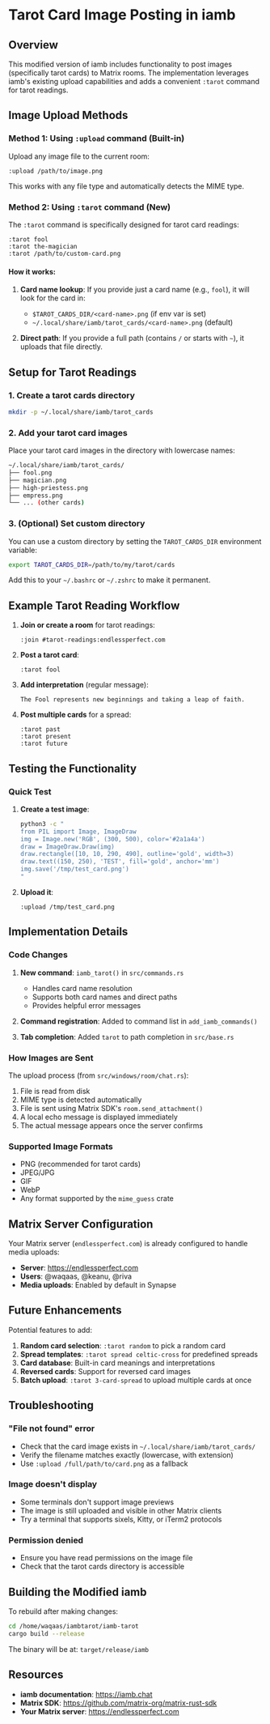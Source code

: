 # Tarot Card Image Posting in iamb

## Overview

This modified version of iamb includes functionality to post images (specifically tarot cards) to Matrix rooms. The implementation leverages iamb's existing upload capabilities and adds a convenient `:tarot` command for tarot readings.

## Image Upload Methods

### Method 1: Using `:upload` command (Built-in)

Upload any image file to the current room:

```
:upload /path/to/image.png
```

This works with any file type and automatically detects the MIME type.

### Method 2: Using `:tarot` command (New)

The `:tarot` command is specifically designed for tarot card readings:

```
:tarot fool
:tarot the-magician
:tarot /path/to/custom-card.png
```

#### How it works:

1. **Card name lookup**: If you provide just a card name (e.g., `fool`), it will look for the card in:
   - `$TAROT_CARDS_DIR/<card-name>.png` (if env var is set)
   - `~/.local/share/iamb/tarot_cards/<card-name>.png` (default)

2. **Direct path**: If you provide a full path (contains `/` or starts with `~`), it uploads that file directly.

## Setup for Tarot Readings

### 1. Create a tarot cards directory

```bash
mkdir -p ~/.local/share/iamb/tarot_cards
```

### 2. Add your tarot card images

Place your tarot card images in the directory with lowercase names:

```bash
~/.local/share/iamb/tarot_cards/
├── fool.png
├── magician.png
├── high-priestess.png
├── empress.png
└── ... (other cards)
```

### 3. (Optional) Set custom directory

You can use a custom directory by setting the `TAROT_CARDS_DIR` environment variable:

```bash
export TAROT_CARDS_DIR=/path/to/my/tarot/cards
```

Add this to your `~/.bashrc` or `~/.zshrc` to make it permanent.

## Example Tarot Reading Workflow

1. **Join or create a room** for tarot readings:
   ```
   :join #tarot-readings:endlessperfect.com
   ```

2. **Post a tarot card**:
   ```
   :tarot fool
   ```

3. **Add interpretation** (regular message):
   ```
   The Fool represents new beginnings and taking a leap of faith.
   ```

4. **Post multiple cards** for a spread:
   ```
   :tarot past
   :tarot present
   :tarot future
   ```

## Testing the Functionality

### Quick Test

1. **Create a test image**:
   ```bash
   python3 -c "
   from PIL import Image, ImageDraw
   img = Image.new('RGB', (300, 500), color='#2a1a4a')
   draw = ImageDraw.Draw(img)
   draw.rectangle([10, 10, 290, 490], outline='gold', width=3)
   draw.text((150, 250), 'TEST', fill='gold', anchor='mm')
   img.save('/tmp/test_card.png')
   "
   ```

2. **Upload it**:
   ```
   :upload /tmp/test_card.png
   ```

## Implementation Details

### Code Changes

1. **New command**: `iamb_tarot()` in `src/commands.rs`
   - Handles card name resolution
   - Supports both card names and direct paths
   - Provides helpful error messages

2. **Command registration**: Added to command list in `add_iamb_commands()`

3. **Tab completion**: Added `tarot` to path completion in `src/base.rs`

### How Images are Sent

The upload process (from `src/windows/room/chat.rs`):

1. File is read from disk
2. MIME type is detected automatically
3. File is sent using Matrix SDK's `room.send_attachment()`
4. A local echo message is displayed immediately
5. The actual message appears once the server confirms

### Supported Image Formats

- PNG (recommended for tarot cards)
- JPEG/JPG
- GIF
- WebP
- Any format supported by the `mime_guess` crate

## Matrix Server Configuration

Your Matrix server (`endlessperfect.com`) is already configured to handle media uploads:

- **Server**: https://endlessperfect.com
- **Users**: @waqaas, @keanu, @riva
- **Media uploads**: Enabled by default in Synapse

## Future Enhancements

Potential features to add:

1. **Random card selection**: `:tarot random` to pick a random card
2. **Spread templates**: `:tarot spread celtic-cross` for predefined spreads
3. **Card database**: Built-in card meanings and interpretations
4. **Reversed cards**: Support for reversed card images
5. **Batch upload**: `:tarot 3-card-spread` to upload multiple cards at once

## Troubleshooting

### "File not found" error

- Check that the card image exists in `~/.local/share/iamb/tarot_cards/`
- Verify the filename matches exactly (lowercase, with extension)
- Use `:upload /full/path/to/card.png` as a fallback

### Image doesn't display

- Some terminals don't support image previews
- The image is still uploaded and visible in other Matrix clients
- Try a terminal that supports sixels, Kitty, or iTerm2 protocols

### Permission denied

- Ensure you have read permissions on the image file
- Check that the tarot cards directory is accessible

## Building the Modified iamb

To rebuild after making changes:

```bash
cd /home/waqaas/iambtarot/iamb-tarot
cargo build --release
```

The binary will be at: `target/release/iamb`

## Resources

- **iamb documentation**: https://iamb.chat
- **Matrix SDK**: https://github.com/matrix-org/matrix-rust-sdk
- **Your Matrix server**: https://endlessperfect.com
